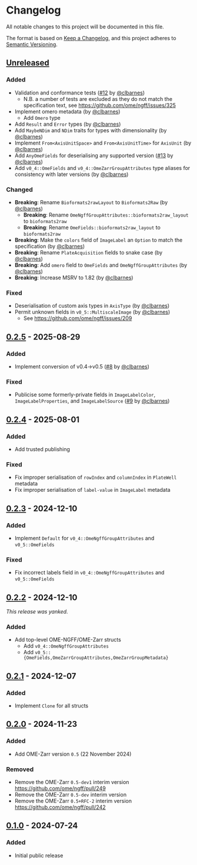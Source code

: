 # Changelog

All notable changes to this project will be documented in this file.

The format is based on [Keep a Changelog](https://keepachangelog.com/en/1.0.0/),
and this project adheres to [Semantic Versioning](https://semver.org/spec/v2.0.0.html).

## [Unreleased]

### Added

- Validation and conformance tests ([#12] by [@clbarnes])
  - N.B. a number of tests are excluded as they do not match the specification text, see <https://github.com/ome/ngff/issues/325>
- Implement omero metadata (by [@clbarnes])
  - Add `Omero` type
- Add `Result` and `Error` types (by [@clbarnes])
- Add `MaybeNDim` and `NDim` traits for types with dimensionality (by [@clbarnes])
- Implement `From<AxisUnitSpace>` and `From<AxisUnitTime>` for `AxisUnit` (by [@clbarnes])
- Add `AnyOmeFields` for deserialising any supported version ([#13] by [@clbarnes])
- Add `v0_4::OmeFields` and `v0_4::OmeZarrGroupAttributes` type aliases for consistency with later versions (by [@clbarnes])

### Changed

- **Breaking**: Rename `Bioformats2rawLayout` to `Bioformats2Raw` (by [@clbarnes])
  - **Breaking**: Rename `OmeNgffGroupAttributes::bioformats2raw_layout` to `bioformats2raw`
  - **Breaking**: Rename `OmeFields::bioformats2raw_layout` to `bioformats2raw`
- **Breaking**: Make the `colors` field of `ImageLabel` an `Option` to match the specification (by [@clbarnes])
- **Breaking**: Rename `PlateAcquisition` fields to snake case (by [@clbarnes])
- **Breaking**: Add `omero` field to `OmeFields` and `OmeNgffGroupAttributes` (by [@clbarnes])
- **Breaking**: Increase MSRV to 1.82 (by [@clbarnes])

### Fixed

- Deserialisation of custom axis types in `AxisType` (by [@clbarnes])
- Permit unknown fields in `v0_5::MultiscaleImage` (by [@clbarnes])
  - See https://github.com/ome/ngff/issues/209

[#12]: https://github.com/zarrs/ome_zarr_metadata/pull/12
[#13]: https://github.com/zarrs/ome_zarr_metadata/pull/13

## [0.2.5] - 2025-08-29

### Added

- Implement conversion of v0.4->v0.5 ([#8] by [@clbarnes])

### Fixed

- Publicise some formerly-private fields in `ImageLabelColor`, `ImageLabelProperties`, and `ImageLabelSource` ([#9] by [@clbarnes])

[#8]: https://github.com/zarrs/ome_zarr_metadata/pull/8
[#9]: https://github.com/zarrs/ome_zarr_metadata/pull/9

## [0.2.4] - 2025-08-01

### Added

- Add trusted publishing

### Fixed

- Fix improper serialisation of `rowIndex` and `columnIndex` in `PlateWell` metadata
- Fix improper serialisation of `label-value` in `ImageLabel` metadata

## [0.2.3] - 2024-12-10

### Added

- Implement `Default` for `v0_4::OmeNgffGroupAttributes` and `v0_5::OmeFields`

### Fixed

- Fix incorrect labels field in `v0_4::OmeNgffGroupAttributes` and `v0_5::OmeFields`

## [0.2.2] - 2024-12-10

*This release was yanked.*

### Added

- Add top-level OME-NGFF/OME-Zarr structs
  - Add `v0_4::OmeNgffGroupAttributes`
  - Add `v0_5::{OmeFields,OmeZarrGroupAttributes,OmeZarrGroupMetadata}`

## [0.2.1] - 2024-12-07

### Added

- Implement `Clone` for all structs

## [0.2.0] - 2024-11-23

### Added

- Add OME-Zarr version `0.5` (22 November 2024)

### Removed

- Remove the OME-Zarr `0.5-dev1` interim version https://github.com/ome/ngff/pull/249
- Remove the OME-Zarr `0.5-dev` interim version
- Remove the OME-Zarr `0.5+RFC-2` interim version https://github.com/ome/ngff/pull/242

## [0.1.0] - 2024-07-24

### Added

- Initial public release

[unreleased]: https://github.com/zarrs/ome_zarr_metadata/compare/v0.2.5...HEAD
[0.2.5]: https://github.com/zarrs/ome_zarr_metadata/releases/tag/v0.2.5
[0.2.4]: https://github.com/zarrs/ome_zarr_metadata/releases/tag/v0.2.4
[0.2.3]: https://github.com/zarrs/ome_zarr_metadata/releases/tag/v0.2.3
[0.2.2]: https://github.com/zarrs/ome_zarr_metadata/releases/tag/v0.2.2
[0.2.1]: https://github.com/zarrs/ome_zarr_metadata/releases/tag/v0.2.1
[0.2.0]: https://github.com/zarrs/ome_zarr_metadata/releases/tag/v0.2.0
[0.1.0]: https://github.com/zarrs/ome_zarr_metadata/releases/tag/v0.1.0

[@clbarnes]: https://github.com/clbarnes
